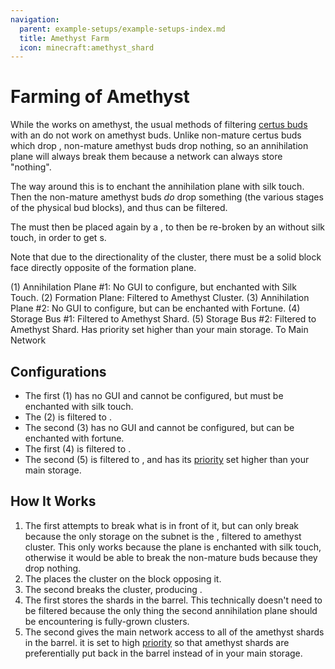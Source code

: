 ```yaml
---
navigation:
  parent: example-setups/example-setups-index.md
  title: Amethyst Farm
  icon: minecraft:amethyst_shard
---
```


# Farming of Amethyst

While the <ItemLink id="growth_accelerator" /> works on amethyst, the usual methods of filtering [certus buds](../items-blocks-machines/budding_certus.md)
with an <ItemLink id="annihilation_plane" /> do not work on amethyst buds. Unlike non-mature certus buds which drop
<ItemLink id="certus_quartz_dust" />, non-mature amethyst buds drop nothing, so an annihilation plane will always break them
because a network can always store "nothing".

The way around this is to enchant the annihilation plane with silk touch. Then the non-mature amethyst buds *do* drop something
(the various stages of the physical bud blocks), and thus can be filtered.

The <ItemLink id="minecraft:amethyst_cluster" /> must then be placed again by a <ItemLink id="formation_plane" />, to then be
re-broken by an <ItemLink id="annihilation_plane" /> without silk touch, in order to get <ItemLink id="minecraft:amethyst_shard" />s.

Note that due to the directionality of the cluster, there must be a solid block face directly opposite of the formation plane.

<GameScene zoom="6">
  <ImportStructure src="../assets/assemblies/amethyst_farm.snbt" />

  <BoxAnnotation color="#dddddd" x1="2.7" x2="3" y1="1" y2="2" z1="1" z2="2">
        (1) Annihilation Plane #1: No GUI to configure, but enchanted with Silk Touch.
  </BoxAnnotation>

  <BoxAnnotation color="#dddddd" x1="2" x2="2.3" y1="1" y2="2" z1="1" z2="2">
        (2) Formation Plane: Filtered to Amethyst Cluster.
        <ItemImage id="minecraft:amethyst_cluster" scale="2" />
  </BoxAnnotation>

  <BoxAnnotation color="#dddddd" x1="1.3" x2="2" y1="0.7" y2="1" z1="1" z2="2">
        (3) Annihilation Plane #2: No GUI to configure, but can be enchanted with Fortune.
  </BoxAnnotation>

  <BoxAnnotation color="#dddddd" x1="1" x2="1.3" y1="0" y2="1" z1="1" z2="2">
        (4) Storage Bus #1: Filtered to Amethyst Shard.
        <ItemImage id="minecraft:amethyst_shard" scale="2" />
  </BoxAnnotation>

  <BoxAnnotation color="#dddddd" x1="0" x2="1" y1="0" y2="1" z1=".7" z2="1">
        (5) Storage Bus #2: Filtered to Amethyst Shard. Has priority set higher than your main storage.
        <ItemImage id="minecraft:amethyst_shard" scale="2" />
  </BoxAnnotation>

<DiamondAnnotation x="0" y="0.5" z="0.5" color="#00ff00">
        To Main Network
    </DiamondAnnotation>

  <IsometricCamera yaw="195" pitch="30" />
</GameScene>

## Configurations

* The first <ItemLink id="annihilation_plane" /> (1) has no GUI and cannot be configured, but must be enchanted with silk touch.
* The <ItemLink id="formation_plane" /> (2) is filtered to <ItemLink id="minecraft:amethyst_cluster" />.
* The second <ItemLink id="annihilation_plane" /> (3) has no GUI and cannot be configured, but can be enchanted with fortune.
* The first <ItemLink id="storage_bus" /> (4) is filtered to <ItemLink id="minecraft:amethyst_shard" />.
* The second <ItemLink id="storage_bus" /> (5) is filtered to <ItemLink id="minecraft:amethyst_shard" />, and has its
  [priority](../ae2-mechanics/import-export-storage.md#storage-priority) set higher than your main storage.

## How It Works

1. The first <ItemLink id="annihilation_plane" /> attempts to break what is in front of it, but can only break <ItemLink id="minecraft:amethyst_cluster" />
    because the only storage on the subnet is the <ItemLink id="formation_plane" />, filtered to amethyst cluster. This only works because
the plane is enchanted with silk touch, otherwise it would be able to break the non-mature buds because they drop nothing.
2. The <ItemLink id="formation_plane" /> places the cluster on the block opposing it.
3. The second <ItemLink id="annihilation_plane" /> breaks the cluster, producing <ItemLink id="minecraft:amethyst_shard" />.
4. The first <ItemLink id="storage_bus" /> stores the shards in the barrel. This technically doesn't need to be filtered because the only
thing the second annihilation plane should be encountering is fully-grown clusters.
5. The second <ItemLink id="storage_bus" /> gives the main network access to all of the amethyst shards in the barrel. it is set to
high [priority](../ae2-mechanics/import-export-storage.md#storage-priority) so that amethyst shards are preferentially
put back in the barrel instead of in your main storage.
